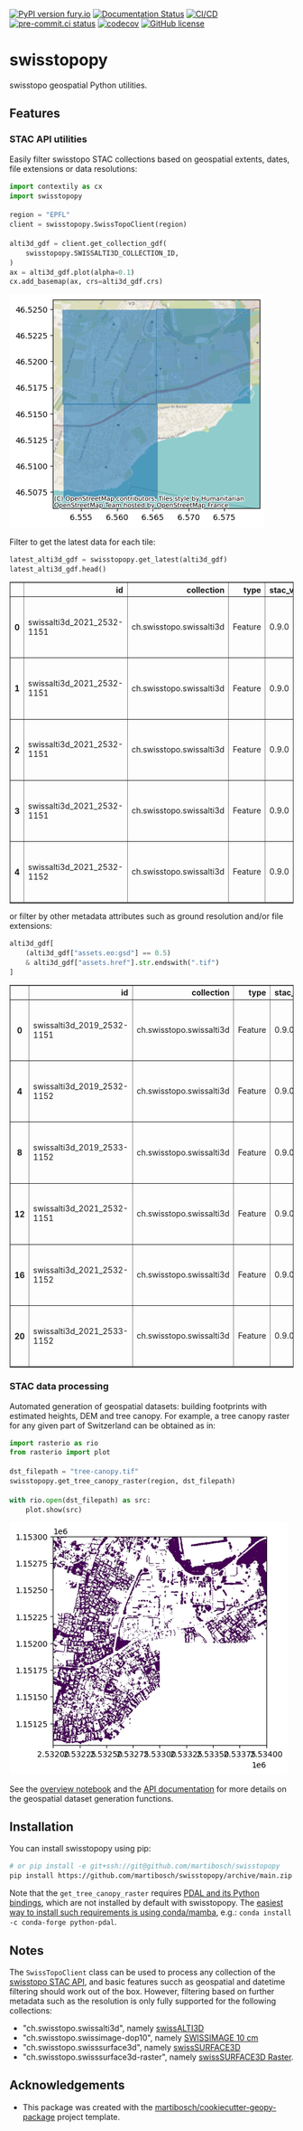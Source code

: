 [![PyPI version fury.io](https://badge.fury.io/py/swisstopopy.svg)](https://pypi.python.org/pypi/swisstopopy/)
[![Documentation Status](https://readthedocs.org/projects/swisstopopy/badge/?version=latest)](https://swisstopopy.readthedocs.io/en/latest/?badge=latest)
[![CI/CD](https://github.com/martibosch/swisstopopy/actions/workflows/tests.yml/badge.svg)](https://github.com/martibosch/swisstopopy/blob/main/.github/workflows/tests.yml)
[![pre-commit.ci status](https://results.pre-commit.ci/badge/github/martibosch/swisstopopy/main.svg)](https://results.pre-commit.ci/latest/github/martibosch/swisstopopy/main)
[![codecov](https://codecov.io/gh/martibosch/swisstopopy/branch/main/graph/badge.svg?token=hKoSSRn58a)](https://codecov.io/gh/martibosch/swisstopopy)
[![GitHub license](https://img.shields.io/github/license/martibosch/swisstopopy.svg)](https://github.com/martibosch/swisstopopy/blob/main/LICENSE)

# swisstopopy

swisstopo geospatial Python utilities.

## Features

### STAC API utilities

Easily filter swisstopo STAC collections based on geospatial extents, dates, file extensions or data resolutions:

```python
import contextily as cx
import swisstopopy

region = "EPFL"
client = swisstopopy.SwissTopoClient(region)

alti3d_gdf = client.get_collection_gdf(
    swisstopopy.SWISSALTI3D_COLLECTION_ID,
)
ax = alti3d_gdf.plot(alpha=0.1)
cx.add_basemap(ax, crs=alti3d_gdf.crs)
```

![tiles](https://github.com/martibosch/swisstopopy/raw/main/figures/tiles.png)

Filter to get the latest data for each tile:

```python
latest_alti3d_gdf = swisstopopy.get_latest(alti3d_gdf)
latest_alti3d_gdf.head()
```

<div>
    <table border="1" class="dataframe">
	<thead>
	    <tr style="text-align: right;">
		<th></th>
		<th>id</th>
		<th>collection</th>
		<th>type</th>
		<th>stac_version</th>
		<th>bbox</th>
		<th>stac_extensions</th>
		<th>links</th>
		<th>geometry.type</th>
		<th>geometry.coordinates</th>
		<th>properties.datetime</th>
		<th>properties.created</th>
		<th>properties.updated</th>
		<th>geometry</th>
		<th>assets.checksum:multihash</th>
		<th>assets.created</th>
		<th>assets.eo:gsd</th>
		<th>assets.href</th>
		<th>assets.proj:epsg</th>
		<th>assets.type</th>
		<th>assets.updated</th>
	    </tr>
	</thead>
	<tbody>
	    <tr>
		<th>0</th>
		<td>swissalti3d_2021_2532-1151</td>
		<td>ch.swisstopo.swissalti3d</td>
		<td>Feature</td>
		<td>0.9.0</td>
		<td>[6.5525481, 46.5068432, 6.565723, 46.5159392]</td>
		<td>[https://stac-extensions.github.io/timestamps/...</td>
		<td>[{'rel': 'self', 'href': 'https://data.geo.adm...</td>
		<td>Polygon</td>
		<td>[[[6.5526955, 46.5068432], [6.565723, 46.50694...</td>
		<td>2021-01-01 00:00:00+00:00</td>
		<td>2021-09-02 16:46:12.695971+00:00</td>
		<td>2025-01-18 02:03:21.314035+00:00</td>
		<td>POLYGON ((6.56572 46.50684, 6.56572 46.51594, ...</td>
		<td>1220A1EB829DC0AEFA4B10F687F5C05FC2AA4F59F6B622...</td>
		<td>2021-09-02T19:09:22.472399Z</td>
		<td>0.5</td>
		<td>https://data.geo.admin.ch/ch.swisstopo.swissal...</td>
		<td>2056.0</td>
		<td>application/x.ascii-xyz+zip</td>
		<td>2025-01-18T00:05:10.539193Z</td>
	    </tr>
	    <tr>
		<th>1</th>
		<td>swissalti3d_2021_2532-1151</td>
		<td>ch.swisstopo.swissalti3d</td>
		<td>Feature</td>
		<td>0.9.0</td>
		<td>[6.5525481, 46.5068432, 6.565723, 46.5159392]</td>
		<td>[https://stac-extensions.github.io/timestamps/...</td>
		<td>[{'rel': 'self', 'href': 'https://data.geo.adm...</td>
		<td>Polygon</td>
		<td>[[[6.5526955, 46.5068432], [6.565723, 46.50694...</td>
		<td>2021-01-01 00:00:00+00:00</td>
		<td>2021-09-02 16:46:12.695971+00:00</td>
		<td>2025-01-18 02:03:21.314035+00:00</td>
		<td>POLYGON ((6.56572 46.50684, 6.56572 46.51594, ...</td>
		<td>12203761E09265F46BC92A89AB60D7003202574ADBED5B...</td>
		<td>2021-09-02T16:46:13.207732Z</td>
		<td>2.0</td>
		<td>https://data.geo.admin.ch/ch.swisstopo.swissal...</td>
		<td>2056.0</td>
		<td>application/x.ascii-xyz+zip</td>
		<td>2025-01-17T23:06:08.845852Z</td>
	    </tr>
	    <tr>
		<th>2</th>
		<td>swissalti3d_2021_2532-1151</td>
		<td>ch.swisstopo.swissalti3d</td>
		<td>Feature</td>
		<td>0.9.0</td>
		<td>[6.5525481, 46.5068432, 6.565723, 46.5159392]</td>
		<td>[https://stac-extensions.github.io/timestamps/...</td>
		<td>[{'rel': 'self', 'href': 'https://data.geo.adm...</td>
		<td>Polygon</td>
		<td>[[[6.5526955, 46.5068432], [6.565723, 46.50694...</td>
		<td>2021-01-01 00:00:00+00:00</td>
		<td>2021-09-02 16:46:12.695971+00:00</td>
		<td>2025-01-18 02:03:21.314035+00:00</td>
		<td>POLYGON ((6.56572 46.50684, 6.56572 46.51594, ...</td>
		<td>1220B9AD77D6DD070409D209F5ADF17EC7253FC3FE6CEE...</td>
		<td>2021-09-03T00:35:29.891683Z</td>
		<td>0.5</td>
		<td>https://data.geo.admin.ch/ch.swisstopo.swissal...</td>
		<td>2056.0</td>
		<td>image/tiff; application=geotiff; profile=cloud...</td>
		<td>2025-01-18T01:04:21.184877Z</td>
	    </tr>
	    <tr>
		<th>3</th>
		<td>swissalti3d_2021_2532-1151</td>
		<td>ch.swisstopo.swissalti3d</td>
		<td>Feature</td>
		<td>0.9.0</td>
		<td>[6.5525481, 46.5068432, 6.565723, 46.5159392]</td>
		<td>[https://stac-extensions.github.io/timestamps/...</td>
		<td>[{'rel': 'self', 'href': 'https://data.geo.adm...</td>
		<td>Polygon</td>
		<td>[[[6.5526955, 46.5068432], [6.565723, 46.50694...</td>
		<td>2021-01-01 00:00:00+00:00</td>
		<td>2021-09-02 16:46:12.695971+00:00</td>
		<td>2025-01-18 02:03:21.314035+00:00</td>
		<td>POLYGON ((6.56572 46.50684, 6.56572 46.51594, ...</td>
		<td>122093E32E6D175B9F148409FCAA8708073303A8E94A8E...</td>
		<td>2021-09-03T01:36:23.594881Z</td>
		<td>2.0</td>
		<td>https://data.geo.admin.ch/ch.swisstopo.swissal...</td>
		<td>2056.0</td>
		<td>image/tiff; application=geotiff; profile=cloud...</td>
		<td>2025-01-18T02:03:21.314035Z</td>
	    </tr>
	    <tr>
		<th>4</th>
		<td>swissalti3d_2021_2532-1152</td>
		<td>ch.swisstopo.swissalti3d</td>
		<td>Feature</td>
		<td>0.9.0</td>
		<td>[6.5524006, 46.5158382, 6.5655778, 46.5249343]</td>
		<td>[https://stac-extensions.github.io/timestamps/...</td>
		<td>[{'rel': 'self', 'href': 'https://data.geo.adm...</td>
		<td>Polygon</td>
		<td>[[[6.5525481, 46.5158382], [6.5655778, 46.5159...</td>
		<td>2021-01-01 00:00:00+00:00</td>
		<td>2021-09-02 16:56:28.144164+00:00</td>
		<td>2025-01-18 02:16:20.318007+00:00</td>
		<td>POLYGON ((6.56558 46.51584, 6.56558 46.52493, ...</td>
		<td>122020D17CB98AAE4FECDBC563D0673AF8797EFD2D74C6...</td>
		<td>2021-09-02T20:24:35.219858Z</td>
		<td>0.5</td>
		<td>https://data.geo.admin.ch/ch.swisstopo.swissal...</td>
		<td>2056.0</td>
		<td>application/x.ascii-xyz+zip</td>
		<td>2025-01-18T00:17:16.038110Z</td>
	    </tr>
	</tbody>
    </table>
</div>

or filter by other metadata attributes such as ground resolution and/or file extensions:

```python
alti3d_gdf[
    (alti3d_gdf["assets.eo:gsd"] == 0.5)
    & alti3d_gdf["assets.href"].str.endswith(".tif")
]
```

<div>
    <table border="1" class="dataframe">
	<thead>
	    <tr style="text-align: right;">
		<th></th>
		<th>id</th>
		<th>collection</th>
		<th>type</th>
		<th>stac_version</th>
		<th>bbox</th>
		<th>stac_extensions</th>
		<th>links</th>
		<th>geometry.type</th>
		<th>geometry.coordinates</th>
		<th>properties.datetime</th>
		<th>properties.created</th>
		<th>properties.updated</th>
		<th>geometry</th>
		<th>assets.checksum:multihash</th>
		<th>assets.created</th>
		<th>assets.eo:gsd</th>
		<th>assets.href</th>
		<th>assets.proj:epsg</th>
		<th>assets.type</th>
		<th>assets.updated</th>
	    </tr>
	</thead>
	<tbody>
	    <tr>
		<th>0</th>
		<td>swissalti3d_2019_2532-1151</td>
		<td>ch.swisstopo.swissalti3d</td>
		<td>Feature</td>
		<td>0.9.0</td>
		<td>[6.5525481, 46.5068432, 6.565723, 46.5159392]</td>
		<td>[https://stac-extensions.github.io/timestamps/...</td>
		<td>[{'rel': 'self', 'href': 'https://data.geo.adm...</td>
		<td>Polygon</td>
		<td>[[[6.5526955, 46.5068432], [6.565723, 46.50694...</td>
		<td>2019-01-01 00:00:00+00:00</td>
		<td>2021-02-10 10:47:06.111266+00:00</td>
		<td>2025-01-16 14:51:17.195380+00:00</td>
		<td>POLYGON ((6.56572 46.50684, 6.56572 46.51594, ...</td>
		<td>1220BEF35C33758E7EA4744487F4D8248AABFD50018615...</td>
		<td>2021-02-10T10:47:06.715269Z</td>
		<td>0.5</td>
		<td>https://data.geo.admin.ch/ch.swisstopo.swissal...</td>
		<td>2056.0</td>
		<td>image/tiff; application=geotiff; profile=cloud...</td>
		<td>2025-01-14T19:16:07.401260Z</td>
	    </tr>
	    <tr>
		<th>4</th>
		<td>swissalti3d_2019_2532-1152</td>
		<td>ch.swisstopo.swissalti3d</td>
		<td>Feature</td>
		<td>0.9.0</td>
		<td>[6.5524006, 46.5158382, 6.5655778, 46.5249343]</td>
		<td>[https://stac-extensions.github.io/timestamps/...</td>
		<td>[{'rel': 'self', 'href': 'https://data.geo.adm...</td>
		<td>Polygon</td>
		<td>[[[6.5525481, 46.5158382], [6.5655778, 46.5159...</td>
		<td>2019-01-01 00:00:00+00:00</td>
		<td>2021-02-10 10:49:41.964859+00:00</td>
		<td>2025-01-16 15:06:19.535010+00:00</td>
		<td>POLYGON ((6.56558 46.51584, 6.56558 46.52493, ...</td>
		<td>12205790D9862A7BFB265E59B08814D8E44227441DD80B...</td>
		<td>2021-02-10T10:49:42.615492Z</td>
		<td>0.5</td>
		<td>https://data.geo.admin.ch/ch.swisstopo.swissal...</td>
		<td>2056.0</td>
		<td>image/tiff; application=geotiff; profile=cloud...</td>
		<td>2025-01-14T19:26:09.858728Z</td>
	    </tr>
	    <tr>
		<th>8</th>
		<td>swissalti3d_2019_2533-1152</td>
		<td>ch.swisstopo.swissalti3d</td>
		<td>Feature</td>
		<td>0.9.0</td>
		<td>[6.5654325, 46.5159392, 6.5786075, 46.5250338]</td>
		<td>[https://stac-extensions.github.io/timestamps/...</td>
		<td>[{'rel': 'self', 'href': 'https://data.geo.adm...</td>
		<td>Polygon</td>
		<td>[[[6.5655778, 46.5159392], [6.5786075, 46.5160...</td>
		<td>2019-01-01 00:00:00+00:00</td>
		<td>2021-02-10 10:49:43.859413+00:00</td>
		<td>2025-01-16 15:06:20.632461+00:00</td>
		<td>POLYGON ((6.57861 46.51594, 6.57861 46.52503, ...</td>
		<td>1220788F6FB6067294E92CE78ACBC070B25CB9632D5910...</td>
		<td>2021-02-10T10:49:44.535488Z</td>
		<td>0.5</td>
		<td>https://data.geo.admin.ch/ch.swisstopo.swissal...</td>
		<td>2056.0</td>
		<td>image/tiff; application=geotiff; profile=cloud...</td>
		<td>2025-01-14T19:26:10.809428Z</td>
	    </tr>
	    <tr>
		<th>12</th>
		<td>swissalti3d_2021_2532-1151</td>
		<td>ch.swisstopo.swissalti3d</td>
		<td>Feature</td>
		<td>0.9.0</td>
		<td>[6.5525481, 46.5068432, 6.565723, 46.5159392]</td>
		<td>[https://stac-extensions.github.io/timestamps/...</td>
		<td>[{'rel': 'self', 'href': 'https://data.geo.adm...</td>
		<td>Polygon</td>
		<td>[[[6.5526955, 46.5068432], [6.565723, 46.50694...</td>
		<td>2021-01-01 00:00:00+00:00</td>
		<td>2021-09-02 16:46:12.695971+00:00</td>
		<td>2025-01-18 02:03:21.314035+00:00</td>
		<td>POLYGON ((6.56572 46.50684, 6.56572 46.51594, ...</td>
		<td>1220B9AD77D6DD070409D209F5ADF17EC7253FC3FE6CEE...</td>
		<td>2021-09-03T00:35:29.891683Z</td>
		<td>0.5</td>
		<td>https://data.geo.admin.ch/ch.swisstopo.swissal...</td>
		<td>2056.0</td>
		<td>image/tiff; application=geotiff; profile=cloud...</td>
		<td>2025-01-18T01:04:21.184877Z</td>
	    </tr>
	    <tr>
		<th>16</th>
		<td>swissalti3d_2021_2532-1152</td>
		<td>ch.swisstopo.swissalti3d</td>
		<td>Feature</td>
		<td>0.9.0</td>
		<td>[6.5524006, 46.5158382, 6.5655778, 46.5249343]</td>
		<td>[https://stac-extensions.github.io/timestamps/...</td>
		<td>[{'rel': 'self', 'href': 'https://data.geo.adm...</td>
		<td>Polygon</td>
		<td>[[[6.5525481, 46.5158382], [6.5655778, 46.5159...</td>
		<td>2021-01-01 00:00:00+00:00</td>
		<td>2021-09-02 16:56:28.144164+00:00</td>
		<td>2025-01-18 02:16:20.318007+00:00</td>
		<td>POLYGON ((6.56558 46.51584, 6.56558 46.52493, ...</td>
		<td>122089C474AEF62CC4692D7A944AFC0A13162D3DD8D0CF...</td>
		<td>2021-09-03T00:49:42.276133Z</td>
		<td>0.5</td>
		<td>https://data.geo.admin.ch/ch.swisstopo.swissal...</td>
		<td>2056.0</td>
		<td>image/tiff; application=geotiff; profile=cloud...</td>
		<td>2025-01-18T01:18:11.426964Z</td>
	    </tr>
	    <tr>
		<th>20</th>
		<td>swissalti3d_2021_2533-1152</td>
		<td>ch.swisstopo.swissalti3d</td>
		<td>Feature</td>
		<td>0.9.0</td>
		<td>[6.5654325, 46.5159392, 6.5786075, 46.5250338]</td>
		<td>[https://stac-extensions.github.io/timestamps/...</td>
		<td>[{'rel': 'self', 'href': 'https://data.geo.adm...</td>
		<td>Polygon</td>
		<td>[[[6.5655778, 46.5159392], [6.5786075, 46.5160...</td>
		<td>2021-01-01 00:00:00+00:00</td>
		<td>2021-09-02 16:56:34.537212+00:00</td>
		<td>2025-01-18 02:17:06.919621+00:00</td>
		<td>POLYGON ((6.57861 46.51594, 6.57861 46.52503, ...</td>
		<td>1220B8B7EA9C14DD41021131A873BD5B76DC0642CBC374...</td>
		<td>2021-09-03T00:49:54.457903Z</td>
		<td>0.5</td>
		<td>https://data.geo.admin.ch/ch.swisstopo.swissal...</td>
		<td>2056.0</td>
		<td>image/tiff; application=geotiff; profile=cloud...</td>
		<td>2025-01-18T01:18:15.270233Z</td>
	    </tr>
	</tbody>
    </table>
</div>

### STAC data processing

Automated generation of geospatial datasets: building footprints with estimated heights, DEM and tree canopy. For example, a tree canopy raster for any given part of Switzerland can be obtained as in:

```python
import rasterio as rio
from rasterio import plot

dst_filepath = "tree-canopy.tif"
swisstopopy.get_tree_canopy_raster(region, dst_filepath)

with rio.open(dst_filepath) as src:
    plot.show(src)
```

![tree-canopy](https://github.com/martibosch/swisstopopy/raw/main/figures/tree-canopy.png)

See the [overview notebook](https://swisstopopy.readthedocs.io/en/latest/overview.html) and the [API documentation](https://swisstopopy.readthedocs.io/en/latest/api.html) for more details on the geospatial dataset generation functions.

## Installation

You can install swisstopopy using pip:

```bash
# or pip install -e git+ssh://git@github.com/martibosch/swisstopopy
pip install https://github.com/martibosch/swisstopopy/archive/main.zip
```

Note that the `get_tree_canopy_raster` requires [PDAL and its Python bindings](https://pdal.io/en/2.8.4/python.html), which are not installed by default with swisstopopy. The [easiest way to install such requirements is using conda/mamba](https://pdal.io/en/latest/python.html#install-using-conda), e.g.: `conda install -c conda-forge python-pdal`.

## Notes

The `SwissTopoClient` class can be used to process any collection of the [swisstopo STAC API](https://www.geo.admin.ch/en/rest-interface-stac-api), and basic features succh as geospatial and datetime filtering should work out of the box. However, filtering based on further metadata such as the resolution is only fully supported for the following collections:

- "ch.swisstopo.swissalti3d", namely [swissALTI3D](https://www.swisstopo.admin.ch/en/height-model-swissalti3d)
- "ch.swisstopo.swissimage-dop10", namely [SWISSIMAGE 10 cm](https://www.swisstopo.admin.ch/en/orthoimage-swissimage-10)
- "ch.swisstopo.swisssurface3d", namely [swissSURFACE3D](https://www.swisstopo.admin.ch/en/height-model-swisssurface3d)
- "ch.swisstopo.swisssurface3d-raster", namely [swissSURFACE3D Raster](https://www.swisstopo.admin.ch/en/height-model-swisssurface3d-raster).

## Acknowledgements

- This package was created with the [martibosch/cookiecutter-geopy-package](https://github.com/martibosch/cookiecutter-geopy-package) project template.
